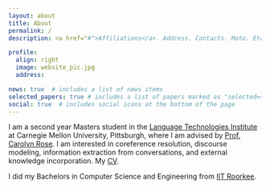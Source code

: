 ```yaml
---
layout: about
title: About
permalink: /
description: <a href="#">Affiliations</a>. Address. Contacts. Moto. Etc.

profile:
  align: right
  image: website_pic.jpg
  address:

news: true  # includes a list of news items
selected_papers: true # includes a list of papers marked as "selected={true}"
social: true  # includes social icons at the bottom of the page
---
```


I am a second year Masters student in the [Language Technologies Institute](https://www.lti.cs.cmu.edu/) at Carnegie Mellon University, Pittsburgh, where I am advised by [Prof. Carolyn Rose](https://www.lti.cs.cmu.edu/people/15517/carolyn-rose). I am interested in coreference resolution, discourse modeling, information extraction from conversations, and external knowledge incorporation. My [CV](https://sopankhosla.github.io/assets/pdf/CV_final_formal_full.pdf).

I did my Bachelors in Computer Science and Engineering from [IIT Roorkee](https://www.iitr.ac.in/).
